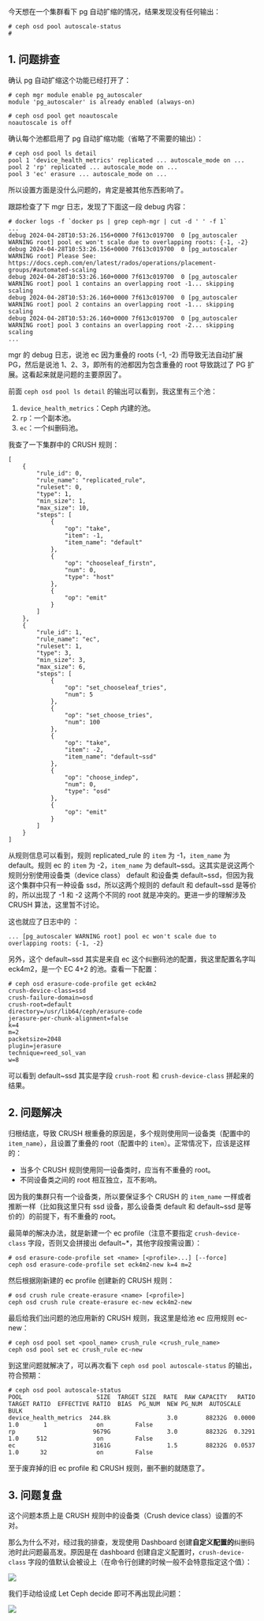 今天想在一个集群看下 pg 自动扩缩的情况，结果发现没有任何输出：

```shell
# ceph osd pool autoscale-status
# 
```



## 1. 问题排查

确认 pg 自动扩缩这个功能已经打开了：

```shell
# ceph mgr module enable pg_autoscaler
module 'pg_autoscaler' is already enabled (always-on)
```

```shell
# ceph osd pool get noautoscale
noautoscale is off
```

确认每个池都启用了 pg 自动扩缩功能（省略了不需要的输出）：

```shell
# ceph osd pool ls detail
pool 1 'device_health_metrics' replicated ... autoscale_mode on ...
pool 2 'rp' replicated ... autoscale_mode on ...
pool 3 'ec' erasure ... autoscale_mode on ...
```

所以设置方面是没什么问题的，肯定是被其他东西影响了。

跟踪检查了下 mgr 日志，发现了下面这一段 debug 内容：

```shell
# docker logs -f `docker ps | grep ceph-mgr | cut -d ' ' -f 1`
...
debug 2024-04-28T10:53:26.156+0000 7f613c019700  0 [pg_autoscaler WARNING root] pool ec won't scale due to overlapping roots: {-1, -2}
debug 2024-04-28T10:53:26.156+0000 7f613c019700  0 [pg_autoscaler WARNING root] Please See: https://docs.ceph.com/en/latest/rados/operations/placement-groups/#automated-scaling
debug 2024-04-28T10:53:26.160+0000 7f613c019700  0 [pg_autoscaler WARNING root] pool 1 contains an overlapping root -1... skipping scaling
debug 2024-04-28T10:53:26.160+0000 7f613c019700  0 [pg_autoscaler WARNING root] pool 2 contains an overlapping root -1... skipping scaling
debug 2024-04-28T10:53:26.160+0000 7f613c019700  0 [pg_autoscaler WARNING root] pool 3 contains an overlapping root -2... skipping scaling
...
```

mgr 的 debug 日志，说池 ec 因为重叠的 roots {-1, -2} 而导致无法自动扩展 PG，然后是说池 1、2、3，即所有的池都因为包含重叠的 root 导致跳过了 PG 扩展。这看起来就是问题的主要原因了。

前面 `ceph osd pool ls detail` 的输出可以看到，我这里有三个池：

1. `device_health_metrics`：Ceph 内建的池。
2. `rp`：一个副本池。
3. `ec`：一个纠删码池。



我查了一下集群中的 CRUSH 规则：

```shell
[
    {
        "rule_id": 0,
        "rule_name": "replicated_rule",
        "ruleset": 0,
        "type": 1,
        "min_size": 1,
        "max_size": 10,
        "steps": [
            {
                "op": "take",
                "item": -1,
                "item_name": "default"
            },
            {
                "op": "chooseleaf_firstn",
                "num": 0,
                "type": "host"
            },
            {
                "op": "emit"
            }
        ]
    },
    {
        "rule_id": 1,
        "rule_name": "ec",
        "ruleset": 1,
        "type": 3,
        "min_size": 3,
        "max_size": 6,
        "steps": [
            {
                "op": "set_chooseleaf_tries",
                "num": 5
            },
            {
                "op": "set_choose_tries",
                "num": 100
            },
            {
                "op": "take",
                "item": -2,
                "item_name": "default~ssd"
            },
            {
                "op": "choose_indep",
                "num": 0,
                "type": "osd"
            },
            {
                "op": "emit"
            }
        ]
    }
]
```



从规则信息可以看到，规则 replicated_rule 的 `item` 为 -1，`item_name` 为 default。规则 ec 的 `item` 为 -2，`item_name` 为 default~ssd。这其实是说这两个规则分别使用设备类（device class） default 和设备类 default~ssd，但因为我这个集群中只有一种设备 ssd，所以这两个规则的 default 和 default~ssd 是等价的，所以出现了 -1 和 -2 这两个不同的 root 就是冲突的。更进一步的理解涉及 CRUSH 算法，这里暂不讨论。

这也就应了日志中的 ：

```shell
... [pg_autoscaler WARNING root] pool ec won't scale due to overlapping roots: {-1, -2}
```



另外，这个 default~ssd 其实是来自 ec 这个纠删码池的配置，我这里配置名字叫 eck4m2，是一个 EC 4+2 的池。查看一下配置：

```shell
# ceph osd erasure-code-profile get eck4m2
crush-device-class=ssd
crush-failure-domain=osd
crush-root=default
directory=/usr/lib64/ceph/erasure-code
jerasure-per-chunk-alignment=false
k=4
m=2
packetsize=2048
plugin=jerasure
technique=reed_sol_van
w=8
```

可以看到 default~ssd 其实是字段 `crush-root` 和 `crush-device-class` 拼起来的结果。



## 2. 问题解决



归根结底，导致 CRUSH 根重叠的原因是，多个规则使用同一设备类（配置中的 `item_name`），且设置了重叠的 root（配置中的 `item`）。正常情况下，应该是这样的：

* 当多个 CRUSH 规则使用同一设备类时，应当有不重叠的 root。
* 不同设备类之间的 root 相互独立，互不影响。



因为我的集群只有一个设备类，所以要保证多个 CRUSH 的 `item_name` 一样或者推断一样（比如我这里只有 ssd 设备，那么设备类 default 和 default~ssd 是等价的）的前提下，有不重叠的 root。

最简单的解决办法，就是新建一个 ec profile（注意不要指定 `crush-device-class` 字段，否则又会拼接出 default~*，其他字段按需设置）：

```shell
# osd erasure-code-profile set <name> [<profile>...] [--force]
ceph osd erasure-code-profile set eck4m2-new k=4 m=2
```

然后根据刚新建的 ec profile 创建新的 CRUSH 规则：

```shell
# osd crush rule create-erasure <name> [<profile>] 
ceph osd crush rule create-erasure ec-new eck4m2-new
```

最后给我们出问题的池应用新的 CRUSH 规则，我这里是给池 ec 应用规则 ec-new：

```shell
# ceph osd pool set <pool_name> crush_rule <crush_rule_name>
ceph osd pool set ec crush_rule ec-new
```



到这里问题就解决了，可以再次看下 `ceph osd pool autoscale-status` 的输出，符合预期：

```shell
# ceph osd pool autoscale-status
POOL                     SIZE  TARGET SIZE  RATE  RAW CAPACITY   RATIO  TARGET RATIO  EFFECTIVE RATIO  BIAS  PG_NUM  NEW PG_NUM  AUTOSCALE  BULK   
device_health_metrics  244.8k                3.0        88232G  0.0000                                  1.0       1              on         False  
rp                      9679G                3.0        88232G  0.3291                                  1.0     512              on         False  
ec                      3161G                1.5        88232G  0.0537                                  1.0      32              on         False 
```

至于废弃掉的旧 ec profile 和 CRUSH 规则，删不删的就随意了。



## 3. 问题复盘



这个问题本质上是 CRUSH 规则中的设备类（Crush device class）设置的不对。

那么为什么不对，经过我的排查，发现使用 Dashboard 创建**自定义配置的**纠删码池时此问题最高发。原因是在 dashboard 创建自定义配置时，`crush-device-class` 字段的值默认会被设上（在命令行创建的时候一般不会特意指定这个值）：

![](https://gukaifeng.cn/posts/ceph-16-ming-ling-ceph-osd-pool-autoscale-status-wu-shu-chu-wen-ti-pai-cha-he-jie-jue/ceph-16-ming-ling-ceph-osd-pool-autoscale-status-wu-shu-chu-wen-ti-pai-cha-he-jie-jue_1.png)

我们手动给设成 Let Ceph decide 即可不再出现此问题：

![](https://gukaifeng.cn/posts/ceph-16-ming-ling-ceph-osd-pool-autoscale-status-wu-shu-chu-wen-ti-pai-cha-he-jie-jue/ceph-16-ming-ling-ceph-osd-pool-autoscale-status-wu-shu-chu-wen-ti-pai-cha-he-jie-jue_2.png)